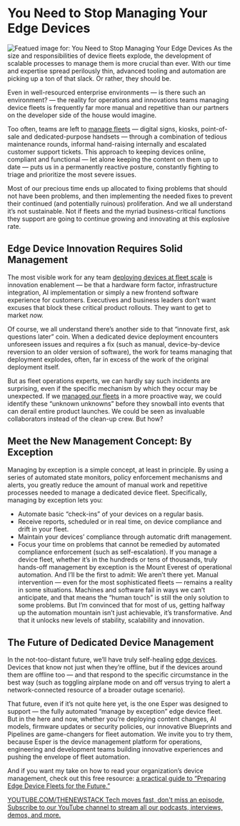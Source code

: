 # You Need to Stop Managing Your Edge Devices
![Featued image for: You Need to Stop Managing Your Edge Devices](https://cdn.thenewstack.io/media/2025/02/04295d28-tablet1a-1024x540.jpg)
As the size and responsibilities of device fleets explode, the development of scalable processes to manage them is more crucial than ever. With our time and expertise spread perilously thin, advanced tooling and automation are picking up a ton of that slack. Or rather, they should be.

Even in well-resourced enterprise environments — is there such an environment? — the reality for operations and innovations teams managing device fleets is frequently far more manual and repetitive than our partners on the developer side of the house would imagine.

Too often, teams are left to [manage fleets](https://thenewstack.io/edge-computing/) — digital signs, kiosks, point-of-sale and dedicated-purpose handsets — through a combination of tedious maintenance rounds, informal hand-raising internally and escalated customer support tickets. This approach to keeping devices online, compliant and functional — let alone keeping the content on them up to date — puts us in a permanently reactive posture, constantly fighting to triage and prioritize the most severe issues.

Most of our precious time ends up allocated to fixing problems that should not have been problems, and then implementing the needed fixes to prevent their continued (and potentially ruinous) proliferation. And we all understand it’s not sustainable. Not if fleets and the myriad business-critical functions they support are going to continue growing and innovating at this explosive rate.

## Edge Device Innovation Requires Solid Management
The most visible work for any team [deploying devices at fleet scale](https://thenewstack.io/the-benefits-of-using-microservices-for-edge-devices/) is innovation enablement — be that a hardware form factor, infrastructure integration, AI implementation or simply a new frontend software experience for customers. Executives and business leaders don’t want excuses that block these critical product rollouts. They want to get to market *now.*

Of course, we all understand there’s another side to that “innovate first, ask questions later” coin. When a dedicated device deployment encounters unforeseen issues and requires a fix (such as manual, device-by-device reversion to an older version of software), the work for teams managing that deployment explodes, often, far in excess of the work of the original deployment itself.

But as fleet operations experts, we can hardly say such incidents are surprising, even if the specific mechanism by which they occur may be unexpected. If we [managed our fleets](https://thenewstack.io/tackling-the-complexities-of-kubernetes-fleet-management/) in a more proactive way, we could identify these “unknown unknowns” before they snowball into events that can derail entire product launches. We could be seen as invaluable collaborators instead of the clean-up crew. But how?

## Meet the New Management Concept: By Exception
Managing by exception is a simple concept, at least in principle. By using a series of automated state monitors, policy enforcement mechanisms and alerts, you greatly reduce the amount of manual work and repetitive processes needed to manage a dedicated device fleet. Specifically, managing by exception lets you:

- Automate basic “check-ins” of your devices on a regular basis.
- Receive reports, scheduled or in real time, on device compliance and drift in your fleet.
- Maintain your devices’ compliance through automatic drift management.
- Focus your time on problems that cannot be remedied by automated compliance enforcement (such as self-escalation).
If you manage a device fleet, whether it’s in the hundreds or tens of thousands, truly hands-off management by exception is the Mount Everest of operational automation. And I’ll be the first to admit: We aren’t there yet. Manual intervention — even for the most sophisticated fleets — remains a reality in some situations. Machines and software fail in ways we can’t anticipate, and that means the “human touch” is still the only solution to some problems. But I’m convinced that for most of us, getting halfway up the automation mountain isn’t just achievable, it’s transformative. And that it unlocks new levels of stability, scalability and innovation.

## The Future of Dedicated Device Management
In the not-too-distant future, we’ll have truly self-healing [edge devices](https://thenewstack.io/the-challenge-of-scaling-the-intelligent-edge/). Devices that know not just when they’re offline, but if the devices around them are offline too — and that respond to the specific circumstance in the best way (such as toggling airplane mode on and off versus trying to alert a network-connected resource of a broader outage scenario).

That future, even if it’s not quite here yet, is the one Esper was designed to support — the fully automated “manage by exception” edge device fleet. But in the here and now, whether you’re deploying content changes, AI models, firmware updates or security policies, our innovative Blueprints and Pipelines are game-changers for fleet automation. We invite you to try them, because Esper is the device management platform for operations, engineering and development teams building innovative experiences and pushing the envelope of fleet automation.

And if you want my take on how to read your organization’s device management, check out this free resource: [a practical guide to “Preparing Edge Device Fleets for the Future.”](https://www.esper.io/ebook/the-practical-guide-to-preparing-edge-device-fleets-for-the-future)

[
YOUTUBE.COM/THENEWSTACK
Tech moves fast, don't miss an episode. Subscribe to our YouTube
channel to stream all our podcasts, interviews, demos, and more.
](https://youtube.com/thenewstack?sub_confirmation=1)